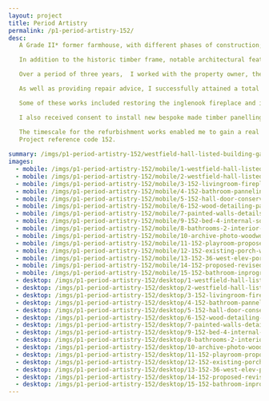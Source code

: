 ```yaml
---
layout: project
title: Period Artistry
permalink: /p1-period-artistry-152/
desc:
   A Grade II* former farmhouse, with different phases of construction; the oldest of which dates back to the 16th century and was probably a late-mediaeval open hall of two bays. The house also contains a former brewhouse and a later 17th-century, three-storey wing.<br><br>  

   In addition to the historic timber frame, notable architectural features within the property include the 17th-century wall panelling, hand-painted stencil work and wall paintings, and carved chamber beams, newel posts and splat banisters.<br><br> 

   Over a period of three years,  I worked with the property owner, the Local Authority conservation officer; and - being a Grade II* property - Historic England.<br><br> 

   As well as providing repair advice, I successfully attained a total of 8 listed building consents, for various sensitive alterations to upgrade and enhance the property, as part of the property owners works to create their family home.<br><br>

   Some of these works included restoring the inglenook fireplace and installing a wood burning stove; and installation of new windows and roof lights.<br><br> 

   I also received consent to install new bespoke made timber panelling, to protect some of the wall paintings and enable partial remodelling to give access to a refurbished bathroom. The new panelling was based on the proportions of the historic panelling elsewhere in the building.<br><br>

   The timescale for the refurbishment works enabled me to gain a real understanding of the historic significance of the building and develop a strong working relationship with the client. The property was fascinating to work on and it was a pleasure to help the owners create such a beautiful home.<br><br>
   Project reference code 152.
   
summary: /imgs/p1-period-artistry-152/westfield-hall-listed-building-gal.jpg
images:
  - mobile: /imgs/p1-period-artistry-152/mobile/1-westfield-hall-listed-entrance-withoutlight-mob.jpg
  - mobile: /imgs/p1-period-artistry-152/mobile/2-westfield-hall-listed-architecture-bedroom-mob.jpg
  - mobile: /imgs/p1-period-artistry-152/mobile/3-152-livingroom-fireplace-mob.jpg
  - mobile: /imgs/p1-period-artistry-152/mobile/4-152-bathroom-panneling-mob.jpg
  - mobile: /imgs/p1-period-artistry-152/mobile/5-152-hall-door-conservation-mob.jpg
  - mobile: /imgs/p1-period-artistry-152/mobile/6-152-wood-detailing-painting-frame-door-mob.jpg
  - mobile: /imgs/p1-period-artistry-152/mobile/7-painted-walls-details-interior-mob.jpg
  - mobile: /imgs/p1-period-artistry-152/mobile/9-152-bed-4-internal-south-elevs-mob.jpg
  - mobile: /imgs/p1-period-artistry-152/mobile/8-bathrooms-2-interior-mob.jpg
  - mobile: /imgs/p1-period-artistry-152/mobile/10-archive-photo-woodwork-interior-mob.jpg
  - mobile: /imgs/p1-period-artistry-152/mobile/11-152-playroom-proposed-3d-view-mob.jpg
  - mobile: /imgs/p1-period-artistry-152/mobile/12-152-existing-porch-window-listed-mob.jpg
  - mobile: /imgs/p1-period-artistry-152/mobile/13-152-36-west-elev-porch-window-mob.jpg
  - mobile: /imgs/p1-period-artistry-152/mobile/14-152-proposed-revised-rooflight-mob.jpg
  - mobile: /imgs/p1-period-artistry-152/mobile/15-152-bathroom-inprogress-mob.jpg
  - desktop: /imgs/p1-period-artistry-152/desktop/1-westfield-hall-listed-entrance-withoutlight-dt.jpg
  - desktop: /imgs/p1-period-artistry-152/desktop/2-westfield-hall-listed-architecture-bedroom-dt.jpg
  - desktop: /imgs/p1-period-artistry-152/desktop/3-152-livingroom-fireplace-dt.jpg
  - desktop: /imgs/p1-period-artistry-152/desktop/4-152-bathroom-panneling-dt.jpg
  - desktop: /imgs/p1-period-artistry-152/desktop/5-152-hall-door-conservation-dt.jpg
  - desktop: /imgs/p1-period-artistry-152/desktop/6-152-wood-detailing-painting-frame-door-dt.jpg
  - desktop: /imgs/p1-period-artistry-152/desktop/7-painted-walls-details-interior-dt.jpg
  - desktop: /imgs/p1-period-artistry-152/desktop/9-152-bed-4-internal-south-elevs.jpg
  - desktop: /imgs/p1-period-artistry-152/desktop/8-bathrooms-2-interior-dt.jpg
  - desktop: /imgs/p1-period-artistry-152/desktop/10-archive-photo-woodwork-interior-dt.jpg
  - desktop: /imgs/p1-period-artistry-152/desktop/11-152-playroom-proposed-3d-view-dt.jpg
  - desktop: /imgs/p1-period-artistry-152/desktop/12-152-existing-porch-window-listed-dt.jpg
  - desktop: /imgs/p1-period-artistry-152/desktop/13-152-36-west-elev-porch-window-dt.jpg
  - desktop: /imgs/p1-period-artistry-152/desktop/14-152-proposed-revised-rooflight-dt.jpg
  - desktop: /imgs/p1-period-artistry-152/desktop/15-152-bathroom-inprogress-dt.jpg
---
```

